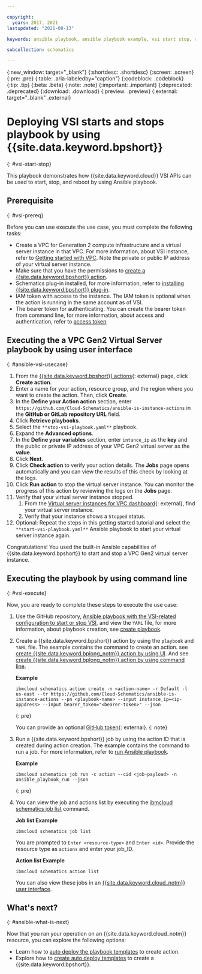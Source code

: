 ```yaml
---

copyright:
  years: 2017, 2021
lastupdated: "2021-08-13"

keywords: ansible playbook, ansible playbook example, vsi start stop, reboot vsi on {{site.data.keyword.cloud_notm}}

subcollection: schematics

---
```


{:new_window: target="_blank"}
{:shortdesc: .shortdesc}
{:screen: .screen}
{:pre: .pre}
{:table: .aria-labeledby="caption"} 
{:codeblock: .codeblock}
{:tip: .tip}
{:beta: .beta}
{:note: .note}
{:important: .important}
{:deprecated: .deprecated}
{:download: .download}
{:preview: .preview}
{:external: target="_blank" .external}


# Deploying VSI starts and stops playbook by using {{site.data.keyword.bpshort}}
{: #vsi-start-stop}


This playbook demonstrates how {{site.data.keyword.cloud}} VSI APIs can be used to start, stop, and reboot by using Ansible playbook.

## Prerequisite
{: #vsi-prereq}

Before you can use execute the use case, you must complete the following tasks:

- Create a VPC for Generation 2 compute infrastructure and a virtual server instance in that VPC. For more information, about VSI instance, refer to [Getting started with VPC](/docs/vpc?topic=vpc-creating-a-vpc-using-the-ibm-cloud-console). Note the private or public IP address of your virtual server instance. 
- Make sure that you have the permissions to [create a {{site.data.keyword.bpshort}} action](/docs/schematics?topic=schematics-access#access-roles). 
- Schematics plug-in installed, for more information, refer to [installing {{site.data.keyword.bpshort}} plug-in](/docs/schematics?topic=schematics-setup-cli#install-schematics-cli).
- IAM token with access to the instance. The IAM token is optional when the action is running in the same account as of VSI.
- The bearer token for authenticating. You can create the bearer token from command line, for more information, about access and authentication, refer to [access token](/docs/key-protect?topic=key-protect-retrieve-access-token).

## Executing the a VPC Gen2 Virtual Server playbook by using user interface
{: #ansible-vsi-usecase}

1. From the [{{site.data.keyword.bpshort}} actions](https://cloud.ibm.com/schematics/actions){: external} page, click **Create action**. 
2. Enter a name for your action, resource group, and the region where you want to create the action. Then, click **Create**. 
3. In the **Define your Action action** section, enter `https://github.com/Cloud-Schematics/ansible-is-instance-actions` in the **GitHub or GitLab repository URL** field. 
4. Click **Retrieve playbooks**. 
5. Select the `**stop-vsi-playbook.yaml**` playbook.
6. Expand the **Advanced options**. 
7. In the **Define your variables** section, enter `intance_ip` as the **key** and the public or private IP address of your VPC Gen2 virtual server as the **value**. 
8. Click **Next**. 
9. Click **Check action** to verify your action details. The **Jobs** page opens automatically and you can view the results of this check by looking at the logs. 
10. Click **Run action** to stop the virtual server instance. You can monitor the progress of this action by reviewing the logs on the **Jobs** page. 
11. Verify that your virtual server instance stopped. 
    1. From the [Virtual server instances for VPC dashboard](https://cloud.ibm.com/vpc-ext/compute/vs){: external}, find your virtual server instance. 
    2. Verify that your instance shows a `Stopped` status. 
12. Optional: Repeat the steps in this getting started tutorial and select the `**start-vsi-playbook.yaml**` Ansible playbook to start your virtual server instance again. 

Congratulations! You used the built-in Ansible capabilities of {{site.data.keyword.bpshort}} to start and stop a VPC Gen2 virtual server instance. 

## Executing the playbook by using command line
{: #vsi-execute}

Now, you are ready to complete these steps to execute the use case: 

1. Use the GitHub repository, [Ansible playbook with the VSI-related configuration to start or stop VSI](https://github.com/Cloud-Schematics/ansible-is-instance-actions), and view the `YAML` file, for more information, about playbook creation, see  [create playbook](/docs/schematics?topic=schematics-create-playbooks). 

2. Create a {{site.data.keyword.bpshort}} action by using the `playbook` and `YAML` file. The example contains the command to create an action. see [create {{site.data.keyword.bplong_notm}} action by using UI](/docs/schematics?topic=schematics-action-setup#create-action). And see [create {{site.data.keyword.bplong_notm}} action by using command line](/docs/schematics?topic=schematics-schematics-cli-reference#schematics-create-action).

    **Example**

    ```
    ibmcloud schematics action create -n <action-name> -r Default -l us-east --tr https://github.com/Cloud-Schematics/ansible-is-instance-actions --pn <playbook-name> --input instance_ip=<ip-appdress> --input bearer_token="<bearer-token>" --json
    ```
    {: pre}

    You can provide an optional [GitHub token](https://github.com/settings/tokens){: external}.
    {: note}

3. Run a {{site.data.keyword.bpshort}} job by using the action ID that is created during action creation. The example contains the command to run a job. For more information, refer to [run Ansible playbook](/docs/schematics?topic=schematics-action-setup#create-action).

    **Example**

    ```
    ibmcloud schematics job run -c action --cid <job-payload> -n ansible_playbook_run --json
    ```
    {: pre}

4. You can view the job and actions list by executing the [ibmcloud schematics job list](/docs/schematics?topic=schematics-schematics-cli-reference#schematics-list-job) command. 

    **Job list Example**

    ```
    ibmcloud schematics job list
    ```
    You are prompted to `Enter <resource-type>` and `Enter <id>`. Provide the resource type as `actions` and enter your job_ID.

    **Action list Example**

    ```
    ibmcloud schematics action list
    ```

    You can also view these jobs in an [{{site.data.keyword.cloud_notm}} user interface](https://cloud.ibm.com/schematics/actions).


## What's next? 
{: #ansible-what-is-next}

Now that you ran your operation on an {{site.data.keyword.cloud_notm}} resource, you can explore the following options:
- Learn how to [auto deploy the playbook templates](/docs/schematics?topic=schematics-sample_actiontemplates) to create action.
- Explore how to [create auto deploy templates](/docs/schematics?topic=schematics-auto-deploy-url) to create a {{site.data.keyword.bpshort}}.



